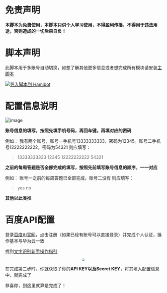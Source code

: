 # 免责声明

**本脚本为免费使用，本脚本只供个人学习使用，不得盈利传播，不得用于违法用途，否则造成的一切后果自负！**

# 脚本声明

此脚本用于多账号自动切换，如想了解其他更多信息或者想完成所有模块请安装[主脚本](https://github.com/dundunnp/hamibot-auto_xuexiqiangguo)

[![导入脚本到 Hamibot](https://hamibot.com/badge_import.png)](https://hamibot.com/dashboard/scripts/import?url=https%3A%2F%2Fgithub.com%2Fdundunnp%2Fauto_xuexiqiangguo%2Ftree%2Fversion-15.74%2F%25E5%25AD%25A6%25E4%25B9%25A0%25E5%25BC%25BA%25E5%259B%25BD%25E5%25A4%259A%25E7%2594%25A8%25E6%2588%25B7%25E7%2589%2588)

# 配置信息说明

![image](https://user-images.githubusercontent.com/68000706/213454052-12016650-0de5-41d9-b24d-80cfba878f5a.png)

**账号信息的填写，按照先填手机号码，再回车键，再填对应的密码**

例如：
我有两个账号，账号一手机号13333333333，密码为12345。账号二手机号12222222222，密码为54321
则应填写：

> 13333333333
> 12345
> 12222222222
> 54321

**之前的每周答题是否全部完成的填写，按照先前填写账号信息的顺序，一一对应**

例如：
账号一之前的每周答题已全部完成，账号二没有
则应填写：

> yes
> no

**其他以此类推**

# 百度API配置

登录[百度AI官网](https://ai.baidu.com/)，点击注册（如果已经有账号可以直接登录）并完成个人认证，操作基本与华为云一致

找到[文字识别新手操作指引](https://cloud.baidu.com/doc/OCR/s/dk3iqnq51)

<div align=center><img src="https://usercontent.hamibot.com/screenshots/u/20220121/ACkmSCFjtSHScr2Nh1aBgWHb" style="zoom:50%;" /></div>

在完成第二步时，你就获取了你的**API KEY以及Secret KEY**，将其填入配置信息中，就完成了 

恭喜你，到这里就算是完成了！

